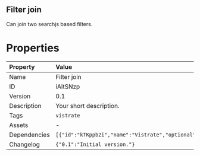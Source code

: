 <h2>Filter join</h2><p>Can join two searchjs based filters.</p>

# Properties

| Property | Value |
| :--- | :--- |
| Name | Filter join |
| ID | iAitSNzp |
| Version | 0.1 |
| Description | Your short description. |
| Tags | `vistrate` |
| Assets | - |
| Dependencies | `[{"id":"kTKppb2i","name":"Vistrate","optional":false}]` |
| Changelog | `{"0.1":"Initial version."}` |